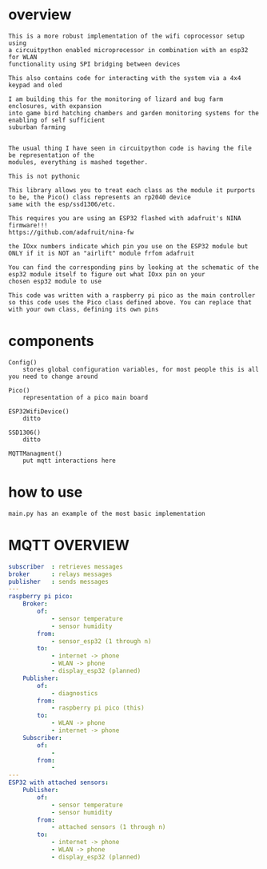 # overview
    This is a more robust implementation of the wifi coprocessor setup using 
    a circuitpython enabled microprocessor in combination with an esp32 for WLAN
    functionality using SPI bridging between devices

    This also contains code for interacting with the system via a 4x4 keypad and oled

    I am building this for the monitoring of lizard and bug farm enclosures, with expansion 
    into game bird hatching chambers and garden monitoring systems for the enabling of self sufficient
    suburban farming


    The usual thing I have seen in circuitpython code is having the file be representation of the
    modules, everything is mashed together.

    This is not pythonic

    This library allows you to treat each class as the module it purports to be, the Pico() class represents an rp2040 device
    same with the esp/ssd1306/etc.

    This requires you are using an ESP32 flashed with adafruit's NINA firmware!!!
    https://github.com/adafruit/nina-fw
        
    the IOxx numbers indicate which pin you use on the ESP32 module but ONLY if it is NOT an "airlift" module frfom adafruit
        
    You can find the corresponding pins by looking at the schematic of the esp32 module itself to figure out what IOxx pin on your 
    chosen esp32 module to use

    This code was written with a raspberry pi pico as the main controller so this code uses the Pico class defined above. You can replace that 
    with your own class, defining its own pins



# components
    
    Config()
        stores global configuration variables, for most people this is all you need to change around

    Pico()
        representation of a pico main board

    ESP32WifiDevice()
        ditto

    SSD1306()
        ditto

    MQTTManagment()
        put mqtt interactions here
        
# how to use

    main.py has an example of the most basic implementation


# MQTT OVERVIEW

```yaml
subscriber  : retrieves messages
broker      : relays messages
publisher   : sends messages
---  
raspberry pi pico:
    Broker:
        of:
            - sensor temperature
            - sensor humidity
        from:
            - sensor_esp32 (1 through n)
        to:
            - internet -> phone
            - WLAN -> phone
            - display_esp32 (planned)
    Publisher:
        of: 
            - diagnostics
        from:
            - raspberry pi pico (this)
        to:
            - WLAN -> phone
            - internet -> phone
    Subscriber:
        of:
            -
        from:
            -
---
ESP32 with attached sensors:
    Publisher:
        of:
            - sensor temperature
            - sensor humidity
        from:
            - attached sensors (1 through n)
        to:
            - internet -> phone
            - WLAN -> phone
            - display_esp32 (planned)
```
